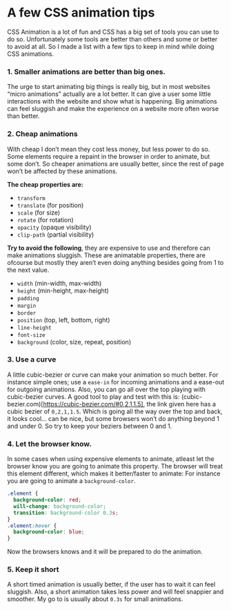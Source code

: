 # A few CSS animation tips

CSS Animation is a lot of fun and CSS has a big set of tools you can use to do so. Unfortunately some tools are better than others and some or better to avoid at all. So I made a list with a few tips to keep in mind while doing CSS animations.

### 1. Smaller animations are better than big ones.

The urge to start animating big things is really big, but in most websites “micro animations” actually are a lot better. It can give a user some little interactions with the website and show what is happening. Big animations can feel sluggish and make the experience on a website more often worse than better.

### 2. Cheap animations

With cheap I don’t mean they cost less money, but less power to do so. Some elements require a repaint in the browser in order to animate, but some don’t. So cheaper animations are usually better, since the rest of page won’t be affected by these animations.

**The cheap properties are:**

- `transform` 
- `translate` (for position)
- `scale` (for size)
- `rotate` (for rotation)
- `opacity` (opaque visibility)
- `clip-path` (partial visibility)

**Try to avoid the following**, they are expensive to use and therefore can make animations sluggish. These are animatable properties, there are ofcourse
but mostly they aren’t even doing anything besides going from 1 to the next value.

- `width` (min-width, max-width)
- `height` (min-height, max-height)
- `padding`
- `margin`
- `border`
- `position` (top, left, bottom, right)
- `line-height`
- `font-size`
- `background` (color, size, repeat, position)

### 3. Use a curve

A little cubic-bezier or curve can make your animation so much better. For instance simple ones; use a `ease-in` for incoming animations and a ease-out for outgoing animations. Also, you can go all over the top playing with cubic-bezier curves. A good tool to play and test with this is: (cubic-bezier.com)[https://cubic-bezier.com/#0,2,1,1.5], the link given here has a cubic bezier of `0,2,1,1.5`. Which is going all the way over the top and back, it looks cool... can be nice, but some browsers won’t do anything beyond 1 and under 0. So try to keep your beziers between 0 and 1.

### 4. Let the browser know.

In some cases when using expensive elements to animate, atleast let the browser know you are going to animate this property. The browser will treat this element different, which makes it better/faster to animate:
For instance you are going to animate a `background-color`.

```css
.element {
  background-color: red;
  will-change: background-color;
  transition: background-color 0.3s;
}
.element:hover {
  background-color: blue;
}
```

Now the browsers knows and it will be prepared to do the animation.

### 5. Keep it short

A short timed animation is usually better, if the user has to wait it can feel sluggish. Also, a short animation takes less power and will feel snappier and smoother. My go to is usually about `0.3s` for small animations.

